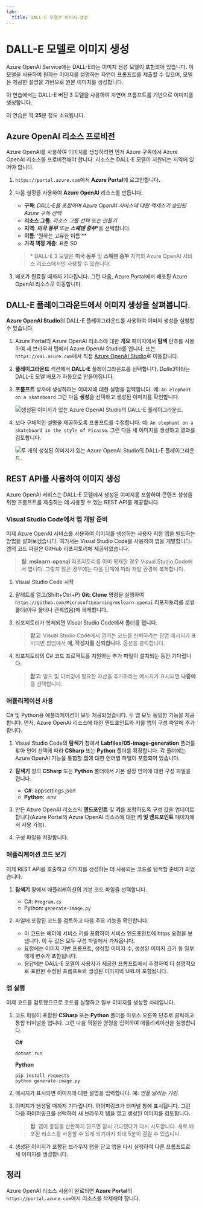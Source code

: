 ```yaml
---
lab:
  title: DALL-E 모델로 이미지 생성
---
```


# DALL-E 모델로 이미지 생성

Azure OpenAI Service에는 DALL-E라는 이미지 생성 모델이 포함되어 있습니다. 이 모델을 사용하여 원하는 이미지를 설명하는 자연어 프롬프트를 제출할 수 있으며, 모델은 제공한 설명을 기반으로 원본 이미지를 생성합니다.

이 연습에서는 DALL-E 버전 3 모델을 사용하여 자연어 프롬프트를 기반으로 이미지를 생성합니다.

이 연습은 약 **25**분 정도 소요됩니다.

## Azure OpenAI 리소스 프로비전

Azure OpenAI를 사용하여 이미지를 생성하려면 먼저 Azure 구독에서 Azure OpenAI 리소스를 프로비전해야 합니다. 리소스는 DALL-E 모델이 지원되는 지역에 있어야 합니다.

1. `https://portal.azure.com`에서 **Azure Portal**에 로그인합니다.
2. 다음 설정을 사용하여 **Azure OpenAI** 리소스를 만듭니다.
    - **구독**: *DALL-E를 포함하여 Azure OpenAI 서비스에 대한 액세스가 승인된 Azure 구독 선택*
    - **리소스 그룹**: *리소스 그룹 선택 또는 만들기*
    - **지역**: ***미국 동부** 또는 **스웨덴 중부***\*을 선택합니다.
    - **이름**: ‘원하는 고유한 이름’**
    - **가격 책정 계층**: 표준 S0

    > \* DALL-E 3 모델은 **미국 동부** 및 **스웨덴 중부** 지역의 Azure OpenAI 서비스 리소스에서만 사용할 수 있습니다.

3. 배포가 완료될 때까지 기다립니다. 그런 다음, Azure Portal에서 배포된 Azure OpenAI 리소스로 이동합니다.

## DALL-E 플레이그라운드에서 이미지 생성을 살펴봅니다.

**Azure OpenAI Studio**의 DALL-E 플레이그라운드를 사용하여 이미지 생성을 실험할 수 있습니다.

1. Azure Portal의 Azure OpenAI 리소스에 대한 **개요** 페이지에서 **탐색** 단추를 사용하여 새 브라우저 탭에서 Azure OpenAI Studio를 엽니다. 또는 `https://oai.azure.com`에서 직접 [Azure OpenAI Studio](https://oai.azure.com)로 이동합니다.
2. **플레이그라운드** 섹션에서 **DALL-E** 플레이그라운드를 선택합니다. *Dalle3*이라는 DALL-E 모델 배포가 자동으로 만들어집니다.
3. **프롬프트** 상자에 생성하려는 이미지에 대한 설명을 입력합니다. 예: `An elephant on a skateboard` 그런 다음 **생성**을 선택하고 생성된 이미지를 확인합니다.

    ![생성된 이미지가 있는 Azure OpenAI Studio의 DALL-E 플레이그라운드.](../media/dall-e-playground.png)

4. 보다 구체적인 설명을 제공하도록 프롬프트를 수정합니다. 예: `An elephant on a skateboard in the style of Picasso`. 그런 다음 새 이미지를 생성하고 결과를 검토합니다.

    ![두 개의 생성된 이미지가 있는 Azure OpenAI Studio의 DALL-E 플레이그라운드.](../media/dall-e-playground-new-image.png)

## REST API를 사용하여 이미지 생성

Azure OpenAI 서비스는 DALL-E 모델에서 생성된 이미지를 포함하여 콘텐츠 생성을 위한 프롬프트를 제출하는 데 사용할 수 있는 REST API를 제공합니다.

### Visual Studio Code에서 앱 개발 준비

이제 Azure OpenAI 서비스를 사용하여 이미지를 생성하는 사용자 지정 앱을 빌드하는 방법을 살펴보겠습니다. 여기서는 Visual Studio Code를 사용하여 앱을 개발합니다. 앱의 코드 파일은 GitHub 리포지토리에 제공되었습니다.

> **팁**: **mslearn-openai** 리포지토리를 이미 복제한 경우 Visual Studio Code에서 엽니다. 그렇지 않은 경우에는 다음 단계에 따라 개발 환경에 복제합니다.

1. Visual Studio Code 시작
2. 팔레트를 열고(Shift+Ctrl+P) **Git: Clone** 명령을 실행하여 `https://github.com/MicrosoftLearning/mslearn-openai` 리포지토리를 로컬 폴더(아무 폴더나 관계없음)에 복제합니다.
3. 리포지토리가 복제되면 Visual Studio Code에서 폴더를 엽니다.

    > **참고**: Visual Studio Code에서 열려는 코드를 신뢰하라는 팝업 메시지가 표시되면 팝업에서 **예, 작성자를 신뢰합니다.** 옵션을 클릭합니다.

4. 리포지토리의 C# 코드 프로젝트를 지원하는 추가 파일이 설치되는 동안 기다립니다.

    > **참고**: 빌드 및 디버깅에 필요한 자산을 추가하라는 메시지가 표시되면 **나중에**를 선택합니다.

### 애플리케이션 사용

C# 및 Python용 애플리케이션이 모두 제공되었습니다. 두 앱 모두 동일한 기능을 제공합니다. 먼저, Azure OpenAI 리소스에 대한 엔드포인트와 키를 앱의 구성 파일에 추가합니다.

1. Visual Studio Code의 **탐색기** 창에서 **Labfiles/05-image-generation** 폴더를 찾아 언어 선택에 따라 **CSharp** 또는 **Python** 폴더를 확장합니다. 각 폴더에는 Azure OpenAI 기능을 통합할 앱에 대한 언어별 파일이 포함되어 있습니다.
2. **탐색기** 창의 **CSharp** 또는 **Python** 폴더에서 기본 설정 언어에 대한 구성 파일을 엽니다.

    - **C#**: appsettings.json
    - **Python**: .env
    
3. 만든 Azure OpenAI 리소스의 **엔드포인트** 및 **키**를 포함하도록 구성 값을 업데이트합니다(Azure Portal의 Azure OpenAI 리소스에 대한 **키 및 엔드포인트** 페이지에서 사용 가능).
4. 구성 파일을 저장합니다.

### 애플리케이션 코드 보기

이제 REST API를 호출하고 이미지를 생성하는 데 사용되는 코드를 탐색할 준비가 되었습니다.

1. **탐색기** 창에서 애플리케이션의 기본 코드 파일을 선택합니다.

    - C#: `Program.cs`
    - Python: `generate-image.py`

2. 파일에 포함된 코드를 검토하고 다음 주요 기능을 확인합니다.
    - 이 코드는 헤더에 서비스 키를 포함하여 서비스 엔드포인트에 https 요청을 보냅니다. 이 두 값은 모두 구성 파일에서 가져옵니다.
    - 요청에는 이미지 기반 프롬프트, 생성할 이미지 수, 생성된 이미지 크기 등 일부 매개 변수가 포함됩니다.
    - 응답에는 DALL-E 모델이 사용자가 제공한 프롬프트에서 추정하여 더 설명적으로 표현한 수정된 프롬프트와 생성된 이미지의 URL이 포함됩니다.

### 앱 실행

이제 코드를 검토했으므로 코드를 실행하고 일부 이미지를 생성할 차례입니다.

1. 코드 파일이 포함된 **CSharp** 또는 **Python** 폴더를 마우스 오른쪽 단추로 클릭하고 통합 터미널을 엽니다. 그런 다음 적절한 명령을 입력하여 애플리케이션을 실행합니다.

   **C#**
   ```
   dotnet run
   ```
   
   **Python**
   ```
   pip install requests
   python generate-image.py
   ```

3. 메시지가 표시되면 이미지에 대한 설명을 입력합니다. 예: *연을 날리는 기린*.

4. 이미지가 생성될 때까지 기다립니다. 하이퍼링크가 터미널 창에 표시됩니다. 그런 다음 하이퍼링크를 선택하여 새 브라우저 탭을 열고 생성된 이미지를 검토합니다.

   > **팁**: 앱이 응답을 반환하지 않으면 잠시 기다렸다가 다시 시도합니다. 새로 배포된 리소스를 사용할 수 있게 되기까지 최대 5분이 걸릴 수 있습니다.

5. 생성된 이미지가 포함된 브라우저 탭을 닫고 앱을 다시 실행하여 다른 프롬프트로 새 이미지를 생성합니다.

## 정리

Azure OpenAI 리소스 사용이 완료되면 **Azure Portal**의 `https://portal.azure.com`에서 리소스를 삭제해야 합니다.
